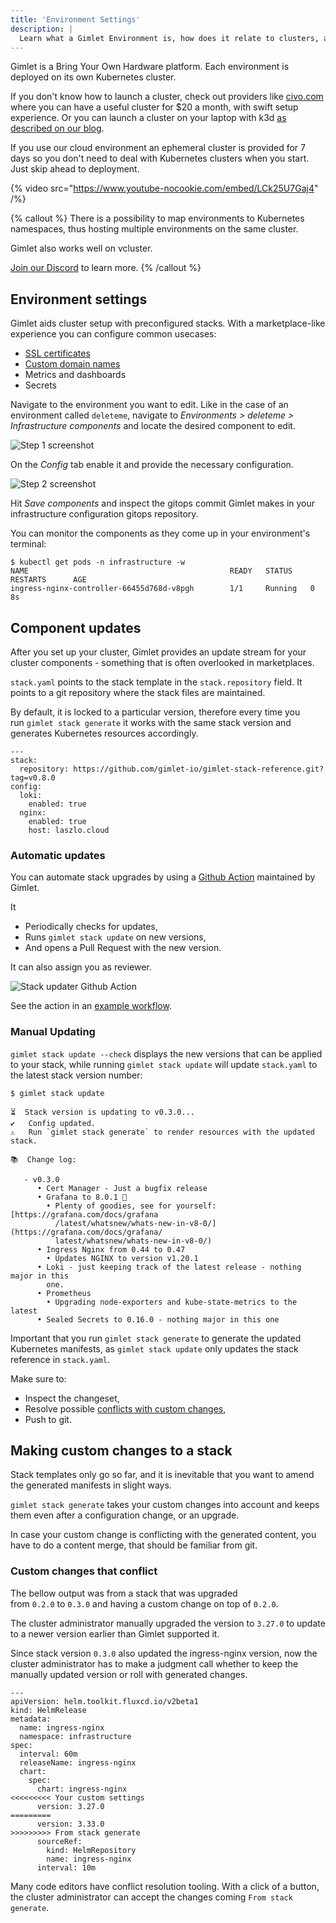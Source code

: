 ```yaml
---
title: 'Environment Settings'
description: |
  Learn what a Gimlet Environment is, how does it relate to clusters, and how to configure infrastructure components.
---
```


Gimlet is a Bring Your Own Hardware platform. Each environment is deployed on its own Kubernetes cluster.

If you don't know how to launch a cluster, check out providers like [civo.com](https://civo.com) where you can have a useful cluster for $20 a month, with swift setup experience. Or you can launch a cluster on your laptop with k3d [as described on our blog](/blog/running-kubernetes-on-your-laptop-with-k3d).

If you use our cloud environment an ephemeral cluster is provided for 7 days so you don't need to deal with Kubernetes clusters when you start. Just skip ahead to deployment.

{% video src="https://www.youtube-nocookie.com/embed/LCk25U7Gaj4" /%}

{% callout %}
There is a possibility to map environments to Kubernetes namespaces, thus hosting multiple environments on the same cluster.

Gimlet also works well on vcluster.

[Join our Discord](https://discord.com/invite/ZwQDxPkYzE) to learn more.
{% /callout %}

## Environment settings

Gimlet aids cluster setup with preconfigured stacks. With a marketplace-like experience you can configure common usecases:
- [SSL certificates](/docs/deployment-settings/https#configure-cert-manager)
- [Custom domain names](/docs/deployment-settings/dns#configure-a-custom-domain)
- Metrics and dashboards
- Secrets


Navigate to the environment you want to edit. Like in the case of an environment called `deleteme`, navigate to _Environments > deleteme > Infrastructure components_ and locate the desired component to edit.

![Step 1 screenshot](https://images.tango.us/public/screenshot_74d34c1d-a951-4114-b984-5d8ed568fc92.png?crop=focalpoint&fit=crop&fp-x=0.3250&fp-y=0.2505&fp-z=2.5296&w=1200&mark-w=0.2&mark-pad=0&mark64=aHR0cHM6Ly9pbWFnZXMudGFuZ28udXMvc3RhdGljL21hZGUtd2l0aC10YW5nby13YXRlcm1hcmsucG5n&ar=3840%3A1960)

On the _Config_ tab enable it and provide the necessary configuration.

![Step 2 screenshot](https://images.tango.us/public/edited_image_69245999-ad79-4170-bce1-8156ea96d7a2.png?crop=focalpoint&fit=crop&fp-x=0.4107&fp-y=0.4383&fp-z=2.0000&w=1200&mark-w=0.2&mark-pad=0&mark64=aHR0cHM6Ly9pbWFnZXMudGFuZ28udXMvc3RhdGljL21hZGUtd2l0aC10YW5nby13YXRlcm1hcmsucG5n&ar=3840%3A1960)

Hit _Save components_ and inspect the gitops commit Gimlet makes in your infrastructure configuration gitops repository.

You can monitor the components as they come up in your environment's terminal:

```
$ kubectl get pods -n infrastructure -w
NAME                                             READY   STATUS    RESTARTS      AGE
ingress-nginx-controller-66455d768d-v8pgh        1/1     Running   0             8s
```

## Component updates

After you set up your cluster, Gimlet provides an update stream for your cluster components - something that is often overlooked in marketplaces.

`stack.yaml` points to the stack template in the `stack.repository` field. It points to a git repository where the stack files are maintained.

By default, it is locked to a particular version, therefore every time you run `gimlet stack generate` it works with the same stack version and generates Kubernetes resources accordingly.

```
---
stack:
  repository: https://github.com/gimlet-io/gimlet-stack-reference.git?tag=v0.8.0
config:
  loki:
    enabled: true
  nginx:
    enabled: true
    host: laszlo.cloud
```

### Automatic updates

You can automate stack upgrades by using a [Github Action](https://github.com/gimlet-io/gimlet-stack-updater-action/pull/11) maintained by Gimlet.

It

- Periodically checks for updates,
- Runs `gimlet stack update` on new versions,
- And opens a Pull Request with the new version.

It can also assign you as reviewer.

![Stack updater Github Action](https://gimlet.io/stack-updater.png)

See the action in an [example workflow](https://github.com/gimlet-io/gimlet-stack-updater-action/blob/main/.github/workflows/demo.yml).

### Manual Updating

`gimlet stack update --check` displays the new versions that can be applied to your stack, while running `gimlet stack update` will update `stack.yaml` to the latest stack version number:

```
$ gimlet stack update

⏳  Stack version is updating to v0.3.0...
✔️   Config updated.
⚠️   Run `gimlet stack generate` to render resources with the updated stack.

📚  Change log:

   - v0.3.0
      • Cert Manager - Just a bugfix release
      • Grafana to 8.0.1 🎉
        • Plenty of goodies, see for yourself: [https://grafana.com/docs/grafana
          /latest/whatsnew/whats-new-in-v8-0/](https://grafana.com/docs/grafana/
          latest/whatsnew/whats-new-in-v8-0/)
      • Ingress Nginx from 0.44 to 0.47
        • Updates NGINX to version v1.20.1
      • Loki - just keeping track of the latest release - nothing major in this
        one.
      • Prometheus
        • Upgrading node-exporters and kube-state-metrics to the latest
      • Sealed Secrets to 0.16.0 - nothing major in this one
```

Important that you run `gimlet stack generate` to generate the updated Kubernetes manifests, as `gimlet stack update` only updates the stack reference in `stack.yaml`.

Make sure to:

- Inspect the changeset,
- Resolve possible [conflicts with custom changes](https://gimlet.io/docs/managing-infrastructure-components#custom-changes-that-conflict),
- Push to git.

## Making custom changes to a stack

Stack templates only go so far, and it is inevitable that you want to amend the generated manifests in slight ways.

`gimlet stack generate` takes your custom changes into account and keeps them even after a configuration change, or an upgrade.

In case your custom change is conflicting with the generated content, you have to do a content merge, that should be familiar from git.

### Custom changes that conflict

The bellow output was from a stack that was upgraded from `0.2.0` to `0.3.0` and having a custom change on top of `0.2.0`.

The cluster administrator manually upgraded the version to `3.27.0` to update to a newer version earlier than Gimlet supported it.

Since stack version `0.3.0` also updated the ingress-nginx version, now the cluster administrator has to make a judgment call whether to keep the manually updated version or roll with generated changes.

```
---
apiVersion: helm.toolkit.fluxcd.io/v2beta1
kind: HelmRelease
metadata:
  name: ingress-nginx
  namespace: infrastructure
spec:
  interval: 60m
  releaseName: ingress-nginx
  chart:
    spec:
      chart: ingress-nginx
<<<<<<<<< Your custom settings
      version: 3.27.0
=========
      version: 3.33.0
>>>>>>>>> From stack generate
      sourceRef:
        kind: HelmRepository
        name: ingress-nginx
      interval: 10m
```

Many code editors have conflict resolution tooling. With a click of a button, the cluster administrator can accept the changes coming `From stack generate`.
